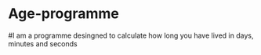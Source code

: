 # Age-programme
#I am a programme desingned to calculate how long you have lived in days, minutes and seconds
